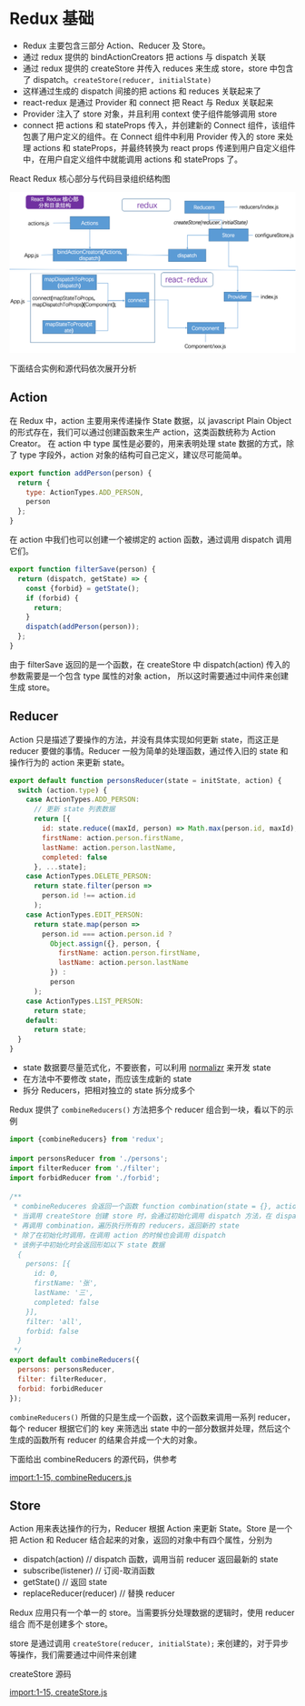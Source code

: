 # Redux 基础

* Redux 主要包含三部分 Action、Reducer 及 Store。
* 通过 redux 提供的 bindActionCreators 把 actions 与 dispatch 关联
* 通过 redux 提供的 createStore 并传入 reduces 来生成 store，store 中包含了 dispatch。`createStore(reducer, initialState)`
* 这样通过生成的 dispatch 间接的把 actions 和 reduces 关联起来了
* react-redux 是通过 Provider 和 connect 把 React 与 Redux 关联起来
* Provider 注入了 store 对象，并且利用 context 使子组件能够调用 store
* connect 把 actions 和 stateProps 传入，并创建新的 Connect 组件，该组件包裹了用户定义的组件。在 Connect 组件中利用 Provider 传入的     store 来处理 actions 和 stateProps，并最终转换为 react props 传递到用户自定义组件中，在用户自定义组件中就能调用 actions 和 stateProps  了。

React Redux 核心部分与代码目录组织结构图

![React Redux](../images/react-redux.png)

下面结合实例和源代码依次展开分析

## Action

在 Redux 中，action 主要用来传递操作 State 数据，以 javascript Plain Object 的形式存在，我们可以通过创建函数来生产 action，这类函数统称为 Action Creator。
在 action 中 type 属性是必要的，用来表明处理 state 数据的方式，除了 type 字段外，action 对象的结构可自己定义，建议尽可能简单。

```javascript
export function addPerson(person) {
  return {
    type: ActionTypes.ADD_PERSON,
    person
  };
}
```

在 action 中我们也可以创建一个被绑定的 action 函数，通过调用 dispatch 调用它们。

```javascript
export function filterSave(person) {
  return (dispatch, getState) => {
    const {forbid} = getState();
    if (forbid) {
      return;
    }
    dispatch(addPerson(person));
  };
}
```
由于 filterSave 返回的是一个函数，在 createStore 中 dispatch(action) 传入的参数需要是一个包含 type 属性的对象 action，
所以这时需要通过中间件来创建生成 store。

## Reducer

Action 只是描述了要操作的方法，并没有具体实现如何更新 state，而这正是 reducer 要做的事情。Reducer 一般为简单的处理函数，通过传入旧的 state 和操作行为的 action 来更新 state。

```javascript
export default function personsReducer(state = initState, action) {
  switch (action.type) {
    case ActionTypes.ADD_PERSON:
      // 更新 state 列表数据
      return [{
        id: state.reduce((maxId, person) => Math.max(person.id, maxId), -1) + 1,
        firstName: action.person.firstName,
        lastName: action.person.lastName,
        completed: false
      }, ...state];
    case ActionTypes.DELETE_PERSON:
      return state.filter(person =>
        person.id !== action.id
      );
    case ActionTypes.EDIT_PERSON:
      return state.map(person =>
        person.id === action.person.id ?
          Object.assign({}, person, {
            firstName: action.person.firstName,
            lastName: action.person.lastName
          }) :
          person
      );
    case ActionTypes.LIST_PERSON:
      return state;
    default:
      return state;
  }
}
```

* state 数据要尽量范式化，不要嵌套，可以利用 [normalizr](https://github.com/gaearon/normalizr) 来开发 state
* 在方法中不要修改 state，而应该生成新的 state
* 拆分 Reducers，把相对独立的 state 拆分成多个

Redux 提供了 `combineReducers()` 方法把多个 reducer 组合到一块，看以下的示例

```javascript
import {combineReducers} from 'redux';

import personsReducer from './persons';
import filterReducer from './filter';
import forbidReducer from './forbid';

/**
 * combineReduceres 会返回一个函数 function combination(state = {}, action){}
 * 当调用 createStore 创建 store 时，会通过初始化调用 dispatch 方法，在 dispatch 方法中
 * 再调用 combination，遍历执行所有的 reducers，返回新的 state
 * 除了在初始化时调用，在调用 action 的时候也会调用 dispatch
 * 该例子中初始化时会返回形如以下 state 数据
  {
    persons: [{
      id: 0,
      firstName: '张',
      lastName: '三',
      completed: false
    }],
    filter: 'all',
    forbid: false
  }
 */
export default combineReducers({
  persons: personsReducer,
  filter: filterReducer,
  forbid: forbidReducer
});

```
`combineReducers()` 所做的只是生成一个函数，这个函数来调用一系列 reducer，每个 reducer 根据它们的 key 来筛选出 state 中的一部分数据并处理，然后这个生成的函数所有 reducer 的结果合并成一个大的对象。

下面给出 combineReducers 的源代码，供参考

[import:1-15, combineReducers.js](../codes/redux/combineReducers.js)


## Store

Action 用来表达操作的行为，Reducer 根据 Action 来更新 State。Store 是一个把 Action 和 Reducer 结合起来的对象，返回的对象中有四个属性，分别为

* dispatch(action) // dispatch 函数，调用当前 reducer 返回最新的 state
* subscribe(listener) // 订阅-取消函数
* getState() // 返回 state
* replaceReducer(reducer) // 替换 reducer

Redux 应用只有一个单一的 store。当需要拆分处理数据的逻辑时，使用 reducer 组合 而不是创建多个 store。

store 是通过调用 `createStore(reducer, initialState);` 来创建的，对于异步等操作，我们需要通过中间件来创建

createStore 源码

[import:1-15, createStore.js](../codes/redux/createStore.js)
